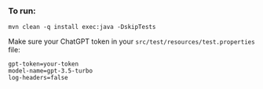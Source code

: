 ### To run: 
```shell
mvn clean -q install exec:java -DskipTests
``` 

Make sure your ChatGPT token in your `src/test/resources/test.properties` file:
```
gpt-token=your-token
model-name=gpt-3.5-turbo
log-headers=false
```
